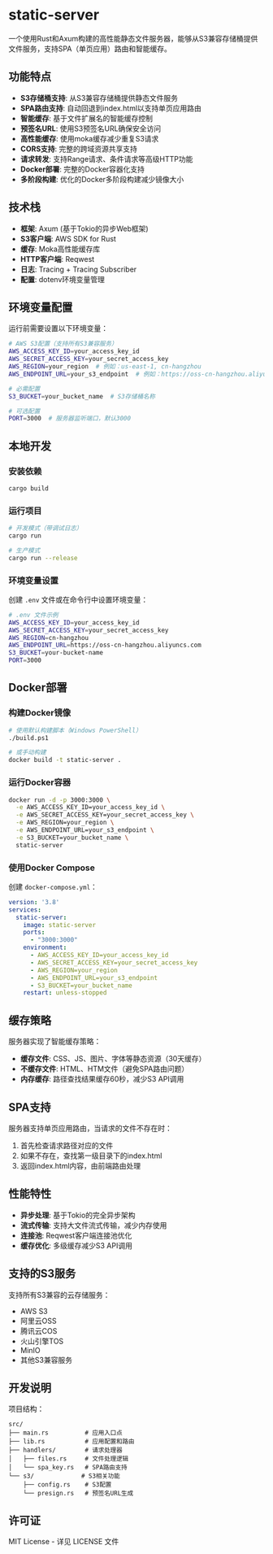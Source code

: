 # static-server

一个使用Rust和Axum构建的高性能静态文件服务器，能够从S3兼容存储桶提供文件服务，支持SPA（单页应用）路由和智能缓存。

## 功能特点

- **S3存储桶支持**: 从S3兼容存储桶提供静态文件服务
- **SPA路由支持**: 自动回退到index.html以支持单页应用路由
- **智能缓存**: 基于文件扩展名的智能缓存控制
- **预签名URL**: 使用S3预签名URL确保安全访问
- **高性能缓存**: 使用moka缓存减少重复S3请求
- **CORS支持**: 完整的跨域资源共享支持
- **请求转发**: 支持Range请求、条件请求等高级HTTP功能
- **Docker部署**: 完整的Docker容器化支持
- **多阶段构建**: 优化的Docker多阶段构建减少镜像大小

## 技术栈

- **框架**: Axum (基于Tokio的异步Web框架)
- **S3客户端**: AWS SDK for Rust
- **缓存**: Moka高性能缓存库
- **HTTP客户端**: Reqwest
- **日志**: Tracing + Tracing Subscriber
- **配置**: dotenv环境变量管理

## 环境变量配置

运行前需要设置以下环境变量：

```bash
# AWS S3配置（支持所有S3兼容服务）
AWS_ACCESS_KEY_ID=your_access_key_id
AWS_SECRET_ACCESS_KEY=your_secret_access_key
AWS_REGION=your_region  # 例如：us-east-1, cn-hangzhou
AWS_ENDPOINT_URL=your_s3_endpoint  # 例如：https://oss-cn-hangzhou.aliyuncs.com

# 必需配置
S3_BUCKET=your_bucket_name  # S3存储桶名称

# 可选配置
PORT=3000  # 服务器监听端口，默认3000
```

## 本地开发

### 安装依赖
```bash
cargo build
```

### 运行项目
```bash
# 开发模式（带调试日志）
cargo run

# 生产模式
cargo run --release
```

### 环境变量设置
创建 `.env` 文件或在命令行中设置环境变量：
```bash
# .env 文件示例
AWS_ACCESS_KEY_ID=your_access_key_id
AWS_SECRET_ACCESS_KEY=your_secret_access_key
AWS_REGION=cn-hangzhou
AWS_ENDPOINT_URL=https://oss-cn-hangzhou.aliyuncs.com
S3_BUCKET=your-bucket-name
PORT=3000
```

## Docker部署

### 构建Docker镜像
```bash
# 使用默认构建脚本（Windows PowerShell）
./build.ps1

# 或手动构建
docker build -t static-server .
```

### 运行Docker容器
```bash
docker run -d -p 3000:3000 \
  -e AWS_ACCESS_KEY_ID=your_access_key_id \
  -e AWS_SECRET_ACCESS_KEY=your_secret_access_key \
  -e AWS_REGION=your_region \
  -e AWS_ENDPOINT_URL=your_s3_endpoint \
  -e S3_BUCKET=your_bucket_name \
  static-server
```

### 使用Docker Compose
创建 `docker-compose.yml`：
```yaml
version: '3.8'
services:
  static-server:
    image: static-server
    ports:
      - "3000:3000"
    environment:
      - AWS_ACCESS_KEY_ID=your_access_key_id
      - AWS_SECRET_ACCESS_KEY=your_secret_access_key
      - AWS_REGION=your_region
      - AWS_ENDPOINT_URL=your_s3_endpoint
      - S3_BUCKET=your_bucket_name
    restart: unless-stopped
```

## 缓存策略

服务器实现了智能缓存策略：

- **缓存文件**: CSS、JS、图片、字体等静态资源（30天缓存）
- **不缓存文件**: HTML、HTM文件（避免SPA路由问题）
- **内存缓存**: 路径查找结果缓存60秒，减少S3 API调用

## SPA支持

服务器支持单页应用路由，当请求的文件不存在时：
1. 首先检查请求路径对应的文件
2. 如果不存在，查找第一级目录下的index.html
3. 返回index.html内容，由前端路由处理

## 性能特性

- **异步处理**: 基于Tokio的完全异步架构
- **流式传输**: 支持大文件流式传输，减少内存使用
- **连接池**: Reqwest客户端连接池优化
- **缓存优化**: 多级缓存减少S3 API调用

## 支持的S3服务

支持所有S3兼容的云存储服务：
- AWS S3
- 阿里云OSS
- 腾讯云COS
- 火山引擎TOS
- MinIO
- 其他S3兼容服务

## 开发说明

项目结构：
```
src/
├── main.rs          # 应用入口点
├── lib.rs           # 应用配置和路由
├── handlers/        # 请求处理器
│   ├── files.rs     # 文件处理逻辑
│   └── spa_key.rs   # SPA路由支持
└── s3/             # S3相关功能
    ├── config.rs    # S3配置
    └── presign.rs   # 预签名URL生成
```

## 许可证

MIT License - 详见 LICENSE 文件
